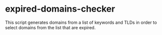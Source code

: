 # expired-domains-checker
This script generates domains from a list of keywords and TLDs in order to select domains from the list that are expired.
